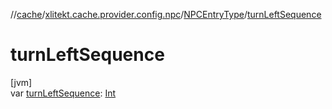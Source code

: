 //[cache](../../../index.md)/[xlitekt.cache.provider.config.npc](../index.md)/[NPCEntryType](index.md)/[turnLeftSequence](turn-left-sequence.md)

# turnLeftSequence

[jvm]\
var [turnLeftSequence](turn-left-sequence.md): [Int](https://kotlinlang.org/api/latest/jvm/stdlib/kotlin/-int/index.html)
